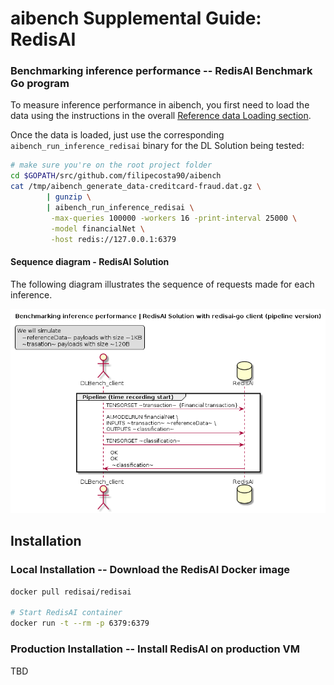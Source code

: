 # aibench Supplemental Guide: RedisAI


### Benchmarking inference performance -- RedisAI Benchmark Go program

To measure inference performance in aibench, you first need to load
the data using the instructions in the overall [Reference data Loading section](https://github.com/filipecosta90/aibench#reference-data-loading). 

Once the data is loaded,
just use the corresponding `aibench_run_inference_redisai` binary for the DL Solution
being tested:

```bash
# make sure you're on the root project folder
cd $GOPATH/src/github.com/filipecosta90/aibench
cat /tmp/aibench_generate_data-creditcard-fraud.dat.gz \
        | gunzip \
        | aibench_run_inference_redisai \
         -max-queries 100000 -workers 16 -print-interval 25000 \
         -model financialNet \
         -host redis://127.0.0.1:6379 
```

#### Sequence diagram - RedisAI Solution

The following diagram illustrates the sequence of requests made for each inference.


![Sequence diagram - RedisAI Solution][aibench_client_redisai]

[aibench_client_redisai]: ./aibench_client_redisai.png



 
## Installation 

### Local Installation -- Download the RedisAI Docker image

```bash
docker pull redisai/redisai

# Start RedisAI container 
docker run -t --rm -p 6379:6379 
```

### Production Installation -- Install RedisAI on production VM

TBD
